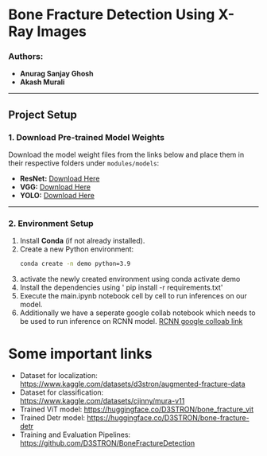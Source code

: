 # Bone Fracture Detection Using X-Ray Images

### Authors:
- **Anurag Sanjay Ghosh**  
- **Akash Murali**  

---

## Project Setup

### 1. Download Pre-trained Model Weights
Download the model weight files from the links below and place them in their respective folders under `modules/models`:

- **ResNet:** [Download Here](https://northeastern-my.sharepoint.com/:u:/g/personal/murali_ak_northeastern_edu/EQiETBuafthHq-wMQlSkdQUBbtCSB6KC2F4rVM9CSSfa9Q?e=qt3Aj4)  
- **VGG:** [Download Here](https://northeastern-my.sharepoint.com/:u:/g/personal/murali_ak_northeastern_edu/ESBqfFo9cUFFu1l42_KYwVsBWH1NxkI61KEl35I_79YO-Q?e=hbQkVA)  
- **YOLO:** [Download Here](https://northeastern-my.sharepoint.com/:u:/g/personal/murali_ak_northeastern_edu/EfWwlE6LxDdAtT0syOiQmJYBGm8EwX5GPIjLOjEr_Chwmg?e=CcRDyT)  

---

### 2. Environment Setup
1. Install **Conda** (if not already installed).  
2. Create a new Python environment:  
   ```bash
   conda create -n demo python=3.9
3. activate the newly created environment using conda activate demo
4. Install the dependencies using ' pip install -r requirements.txt'
5. Execute the main.ipynb notebook cell by cell to run inferences on our model.
6. Additionally we have a seperate google collab notebook which needs to be used to run inference on RCNN model. 
   [RCNN google colloab link](https://colab.research.google.com/drive/1k3RO3tuwZnGK3w8KGfIZv6raazNIjTwX?usp=sharing)

# Some important links
* Dataset for localization: https://www.kaggle.com/datasets/d3stron/augmented-fracture-data
* Dataset for classification: https://www.kaggle.com/datasets/cjinny/mura-v11
* Trained ViT model: https://huggingface.co/D3STRON/bone_fracture_vit
* Trained Detr model: https://huggingface.co/D3STRON/bone-fracture-detr
* Training and Evaluation Pipelines: https://github.com/D3STRON/BoneFractureDetection
